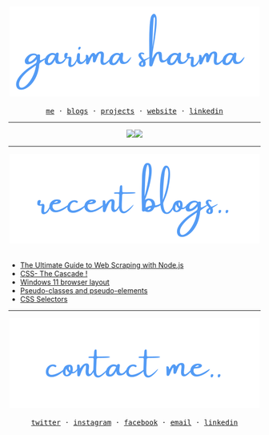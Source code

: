 <p align="center">
  <a href="https://garimasharma.netlify.app">
    <img src="Assests/garimalogo.svg"> <br> <br>
  </a>
  <samp>
    <a href="https://twitter.com/garimavatss">me</a> ·
    <a href="https://dev.to/garimasharma">blogs</a> ·
    <a href="https://github.com/Garima-sharma814?tab=repositories">projects</a> ·
    <a href="https://garimasharma.netlify.app">website</a> ·
    <a href="https://www.linkedin.com/in/garima-sharma08/">linkedin</a>
  </samp>
</p>

<hr>

<div align="center">
 <img src="https://github-readme-stats.vercel.app/api?username=Garima-sharma814&show_icons=true&count_private=true&theme=tokyonight&bg_color=ffffff00&hide_border=true"><img src="https://github-readme-stats.vercel.app/api/top-langs/?username=Garima-sharma814&layout=compact&theme=tokyonight&bg_color=ffffff00&hide_border=true"> </div>

<hr>

<p align="center">
    <img src="Assests/blogs.svg"> <br> <br>

<!-- BLOG-POST-LIST:START -->

- [The Ultimate Guide to Web Scraping with Node.js](https://dev.to/garimasharma/the-ultimate-guide-to-web-scraping-with-node-js-bn3)
- [CSS- The Cascade !](https://dev.to/garimasharma/css-the-cascade-8i0)
- [Windows 11 browser layout](https://dev.to/garimasharma/windows-11-browser-layout-403f)
- [Pseudo-classes and pseudo-elements](https://dev.to/garimasharma/pseudo-classes-and-pseudo-elements-npp)
- [CSS Selectors](https://dev.to/garimasharma/css-selectors-3co4)
<!-- BLOG-POST-LIST:END -->
</p>

<hr>

<p align="center">
    <img src="Assests/contactme.svg"> <br> <br>
 
  <samp>
    <a href="https://twitter.com/garimavatss">twitter</a> ·
    <a href="https://www.instagram.com/garimaasharma_/">instagram</a> ·
    <a href="https://www.facebook.com/garima.vats.143/">facebook</a> ·
    <a href="sharmagarima814@gmail.com">email</a> ·
    <a href="https://www.linkedin.com/in/garima-sharma08/">linkedin</a>
  </samp>
</p>